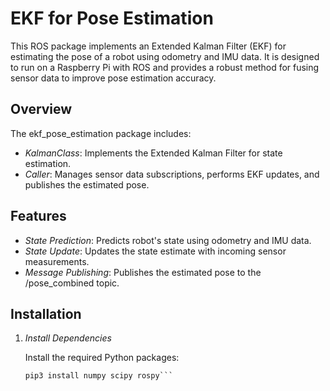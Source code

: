# EKF for Pose Estimation

This ROS package implements an Extended Kalman Filter (EKF) for estimating the pose of a robot using odometry and IMU data. It is designed to run on a Raspberry Pi with ROS and provides a robust method for fusing sensor data to improve pose estimation accuracy.

## Overview

The ekf_pose_estimation package includes:

- *KalmanClass*: Implements the Extended Kalman Filter for state estimation.
- *Caller*: Manages sensor data subscriptions, performs EKF updates, and publishes the estimated pose.

## Features

- *State Prediction*: Predicts robot's state using odometry and IMU data.
- *State Update*: Updates the state estimate with incoming sensor measurements.
- *Message Publishing*: Publishes the estimated pose to the /pose_combined topic.

## Installation

1. *Install Dependencies*

   Install the required Python packages:

   ```
   pip3 install numpy scipy rospy```
